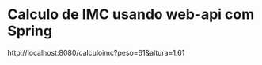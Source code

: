 # Calculo de IMC usando web-api com Spring
http://localhost:8080/calculoimc?peso=61&amp;altura=1.61
